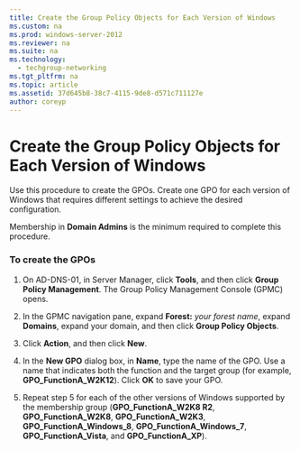 ```yaml
---
title: Create the Group Policy Objects for Each Version of Windows
ms.custom: na
ms.prod: windows-server-2012
ms.reviewer: na
ms.suite: na
ms.technology: 
  - techgroup-networking
ms.tgt_pltfrm: na
ms.topic: article
ms.assetid: 37d645b8-38c7-4115-9de8-d571c711127e
author: coreyp
---
```

# Create the Group Policy Objects for Each Version of Windows
Use this procedure to create the GPOs. Create one GPO for each version of Windows that requires different settings to achieve the desired configuration.  
  
Membership in **Domain Admins** is the minimum required to complete this procedure.  
  
### To create the GPOs  
  
1.  On AD\-DNS\-01, in Server Manager, click **Tools**, and then click **Group Policy Management**. The Group Policy Management Console \(GPMC\) opens.  
  
2.  In the GPMC navigation pane, expand **Forest:** *your forest name*, expand **Domains**, expand your domain, and then click **Group Policy Objects**.  
  
3.  Click **Action**, and then click **New**.  
  
4.  In the **New GPO** dialog box, in **Name**, type the name of the GPO. Use a name that indicates both the function and the target group \(for example, **GPO\_FunctionA\_W2K12**\). Click **OK** to save your GPO.  
  
5.  Repeat step 5 for each of the other versions of Windows supported by the membership group \(**GPO\_FunctionA\_W2K8 R2**, **GPO\_FunctionA\_W2K8**, **GPO\_FunctionA\_W2K3**, **GPO\_FunctionA\_Windows\_8**, **GPO\_FunctionA\_Windows\_7**, **GPO\_FunctionA\_Vista**, and **GPO\_FunctionA\_XP**\).  
  
